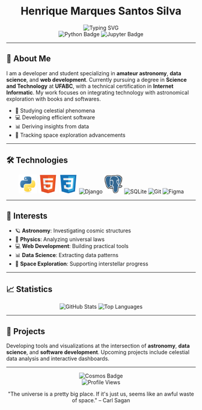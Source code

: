 <div align="center">
  <h1>Henrique Marques Santos Silva</h1>
  <img src="https://readme-typing-svg.herokuapp.com?font=Space+Mono&size=28&duration=4000&color=00BFFF¢er=true&vCenter=true&width=650&lines=Welcome+to+My+GitHub+Profile;Developer+Exploring+Code+and+Cosmos;Focused+on+Astronomy+and+Data+Science" alt="Typing SVG" />
  <br/>
  <img src="https://img.shields.io/badge/Coding%20the%20Universe-🌌-1E90FF?style=flat-square&logo=python" alt="Python Badge"/>
  <img src="https://img.shields.io/badge/Analyzing%20Data-📊-FF4500?style=flat-square&logo=jupyter" alt="Jupyter Badge"/>
</div>

---

## 🌌 About Me

I am a developer and student specializing in **amateur astronomy**, **data science**, and **web development**. Currently pursuing a degree in **Science and Technology** at **UFABC**, with a technical certification in **Internet Informatic**. My work focuses on integrating technology with astronomical exploration with books and softwares.

- 🔭 Studying celestial phenomena
- 💻 Developing efficient software
- 📊 Deriving insights from data
- 🚀 Tracking space exploration advancements

---

## 🛠️ Technologies

<p align="center">
  <img src="https://raw.githubusercontent.com/devicons/devicon/master/icons/python/python-original.svg" alt="Python" width="50" height="50" title="Python"/>
  <img src="https://raw.githubusercontent.com/devicons/devicon/master/icons/html5/html5-original.svg" alt="HTML5" width="50" height="50" title="HTML5"/>
  <img src="https://raw.githubusercontent.com/devicons/devicon/master/icons/css3/css3-original.svg" alt="CSS3" width="50" height="50" title="CSS3"/>
  <img src="https://cdn.worldvectorlogo.com/logos/django.svg" alt="Django" width="50" height="50" title="Django"/>
  <img src="https://raw.githubusercontent.com/devicons/devicon/master/icons/postgresql/postgresql-original.svg" alt="PostgreSQL" width="50" height="50" title="PostgreSQL"/>
  <img src="https://www.vectorlogo.zone/logos/sqlite/sqlite-icon.svg" alt="SQLite" width="50" height="50" title="SQLite"/>
  <img src="https://www.vectorlogo.zone/logos/git-scm/git-scm-icon.svg" alt="Git" width="50" height="50" title="Git"/>
  <img src="https://www.vectorlogo.zone/logos/figma/figma-icon.svg" alt="Figma" width="50" height="50" title="Figma"/>
</p>

---

## 🌠 Interests

- 🪐 **Astronomy**: Investigating cosmic structures
- 🔭 **Physics**: Analyzing universal laws
- 💻 **Web Development**: Building practical tools
- 📊 **Data Science**: Extracting data patterns
- 🚀 **Space Exploration**: Supporting interstellar progress

---

## 📈 Statistics

<div align="center">
  <img src="https://github-readme-stats.vercel.app/api?username=Henrique123-Marques&show_icons=true&theme=transparent&hide_border=true&count_private=true&bg_color=0D1117&text_color=FFFFFF&icon_color=00BFFF" alt="GitHub Stats" />
  <img src="https://github-readme-stats.vercel.app/api/top-langs/?username=Henrique123-Marques&layout=compact&theme=transparent&hide_border=true&bg_color=0D1117&text_color=FFFFFF&icon_color=00BFFF" alt="Top Languages" />
</div>

<!-----

## 🌍 Connect

<p align="center">
  <a href="https://www.linkedin.com/in/hmss7/" target="_blank">
    <img src="https://raw.githubusercontent.com/rahuldkjain/github-profile-readme-generator/master/src/images/icons/Social/linked-in-alt.svg" alt="LinkedIn" height="35" width="45"/>
  </a>
  <a href="https://medium.com/@henriquemarquessantossilva" target="_blank">
    <img src="https://raw.githubusercontent.com/rahuldkjain/github-profile-readme-generator/master/src/images/icons/Social/medium.svg" alt="Medium" height="35" width="45"/>
  </a>
  <a href="https://discord.com/users/761332511061835807" target="_blank">
    <img src="https://raw.githubusercontent.com/rahuldkjain/github-profile-readme-generator/master/src/images/icons/Social/discord.svg" alt="Discord" height="35" width="45"/>
  </a>
  <a href="https://www.pinterest.com/henriquemarquessantossilva/" target="_blank">
    <img src="https://raw.githubusercontent.com/rahuldkjain/github-profile-readme-generator/master/src/images/icons/Social/pinterest.svg" alt="Pinterest" height="35" width="45"/>
  </a>
</p>-->

---

## 🚀 Projects

Developing tools and visualizations at the intersection of **astronomy**, **data science**, and **software development**. Upcoming projects include celestial data analysis and interactive dashboards.

---

<div align="center">
  <img src="https://img.shields.io/badge/Exploring%20the%20Cosmos-🌠-00BFFF?style=flat-square" alt="Cosmos Badge"/>
  <br/>
  <img src="https://komarev.com/ghpvc/?username=Henrique123-Marques&style=flat-square&color=00BFFF" alt="Profile Views" />
  <br/>
  <p>"The universe is a pretty big place. If it's just us, seems like an awful waste of space." – Carl Sagan</p>
</div>
